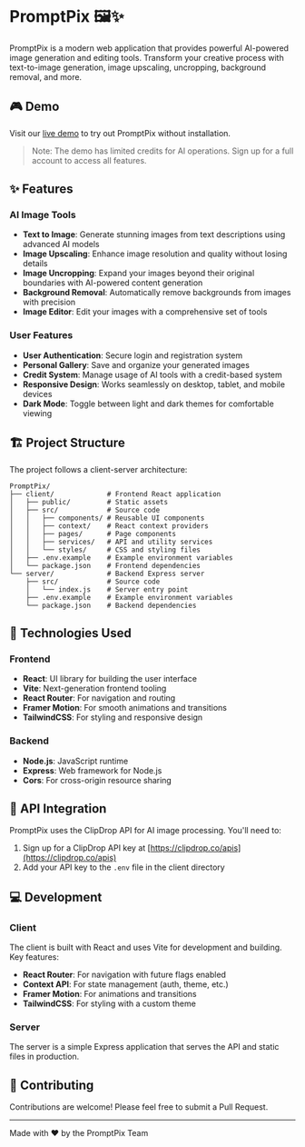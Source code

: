 # PromptPix 🖼️✨

PromptPix is a modern web application that provides powerful AI-powered image generation and editing tools. Transform your creative process with text-to-image generation, image upscaling, uncropping, background removal, and more.

## 🎮 Demo

Visit our [live demo](https://promptpix-demo.vercel.app) to try out PromptPix without installation.

> Note: The demo has limited credits for AI operations. Sign up for a full account to access all features.

## ✨ Features

### AI Image Tools

- **Text to Image**: Generate stunning images from text descriptions using advanced AI models
- **Image Upscaling**: Enhance image resolution and quality without losing details
- **Image Uncropping**: Expand your images beyond their original boundaries with AI-powered content generation
- **Background Removal**: Automatically remove backgrounds from images with precision
- **Image Editor**: Edit your images with a comprehensive set of tools

### User Features

- **User Authentication**: Secure login and registration system
- **Personal Gallery**: Save and organize your generated images
- **Credit System**: Manage usage of AI tools with a credit-based system
- **Responsive Design**: Works seamlessly on desktop, tablet, and mobile devices
- **Dark Mode**: Toggle between light and dark themes for comfortable viewing

## 🏗️ Project Structure

The project follows a client-server architecture:

```
PromptPix/
├── client/             # Frontend React application
│   ├── public/         # Static assets
│   ├── src/            # Source code
│   │   ├── components/ # Reusable UI components
│   │   ├── context/    # React context providers
│   │   ├── pages/      # Page components
│   │   ├── services/   # API and utility services
│   │   └── styles/     # CSS and styling files
│   ├── .env.example    # Example environment variables
│   └── package.json    # Frontend dependencies
└── server/             # Backend Express server
    ├── src/            # Source code
    │   └── index.js    # Server entry point
    ├── .env.example    # Example environment variables
    └── package.json    # Backend dependencies
```

## 🚀 Technologies Used

### Frontend
- **React**: UI library for building the user interface
- **Vite**: Next-generation frontend tooling
- **React Router**: For navigation and routing
- **Framer Motion**: For smooth animations and transitions
- **TailwindCSS**: For styling and responsive design

### Backend
- **Node.js**: JavaScript runtime
- **Express**: Web framework for Node.js
- **Cors**: For cross-origin resource sharing





## 🔑 API Integration

PromptPix uses the ClipDrop API for AI image processing. You'll need to:

1. Sign up for a ClipDrop API key at [https://clipdrop.co/apis](https://clipdrop.co/apis)
2. Add your API key to the `.env` file in the client directory

## 💻 Development

### Client
The client is built with React and uses Vite for development and building. Key features:

- **React Router**: For navigation with future flags enabled
- **Context API**: For state management (auth, theme, etc.)
- **Framer Motion**: For animations and transitions
- **TailwindCSS**: For styling with a custom theme

### Server
The server is a simple Express application that serves the API and static files in production.


## 🤝 Contributing

Contributions are welcome! Please feel free to submit a Pull Request.

---

Made with ❤️ by the PromptPix Team
